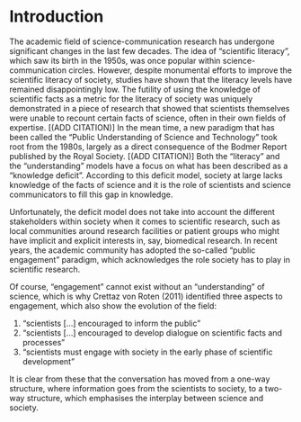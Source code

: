 # Introduction

The academic field of science-communication research has undergone significant changes in the last few decades.
The idea of “scientific literacy”, which saw its birth in the 1950s, was once popular within science-communication circles.
However, despite monumental efforts to improve the scientific literacy of society, studies have shown that the literacy levels have remained disappointingly low.
The futility of using the knowledge of scientific facts as a metric for the literacy of society was uniquely demonstrated in a piece of research that showed that scientists themselves were unable to recount certain facts of science, often in their own fields of expertise. [(ADD CITATION)]
In the mean time, a new paradigm that has been called the “Public Understanding of Science and Technology” took root from the 1980s, largely as a direct consequence of the Bodmer Report published by the Royal Society. [(ADD CITATION)]
Both the “literacy” and the “understanding” models have a focus on what has been described as a “knowledge deficit”.
According to this deficit model, society at large lacks knowledge of the facts of science and it is the role of scientists and science communicators to fill this gap in knowledge.

Unfortunately, the deficit model does not take into account the different stakeholders within society when it comes to scientific research, such as local communities around research facilities or patient groups who might have implicit and explicit interests in, say, biomedical research.
In recent years, the academic community has adopted the so-called “public engagement” paradigm, which acknowledges the role society has to play in scientific research.

Of course, “engagement” cannot exist without an “understanding” of science, which is why Crettaz von Roten (2011) identified three aspects to engagement, which also show the evolution of the field:

1. “scientists […] encouraged to inform the public”
2. “scientists […] encouraged to develop dialogue on scientific facts and processes”
3. “scientists must engage with society in the early phase of scientific development”

It is clear from these that the conversation has moved from a one-way structure, where information goes from the scientists to society, to a two-way structure, which emphasises the interplay between science and society.
